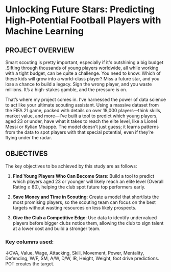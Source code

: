 # Unlocking Future Stars: Predicting High-Potential Football Players with Machine Learning

## PROJECT OVERVIEW

Smart scouting is pretty important, especially if it's outshining a big budget .Sifting through thousands of young players worldwide, all while working with a tight budget, can be quite a challenge. You need to know: Which of these kids will grow into a world-class player? Miss a future star, and you lose a chance to build a legacy. Sign the wrong player, and you waste millions. It’s a high-stakes gamble, and the pressure is on.

That’s where my project comes in. I’ve harnessed the power of data science to act like your ultimate scouting assistant. Using a massive dataset from the FIFA 21 game, packed with details on over 18,000 players—think skills, market value, and more—I’ve built a tool to predict which young players, aged 23 or under, have what it takes to reach the elite level, like a Lionel Messi or Kylian Mbappé. The model doesn’t just guess; it learns patterns from the data to spot players with that special potential, even if they’re flying under the radar. 

##  OBJECTIVES

The key objectives to be achieved by this study are as follows:

1. **Find Young Players Who Can Become Stars**: Build a tool to predict which players aged 23 or younger will likely reach an elite level (Overall Rating ≥ 80), helping the club spot future top performers early.

2. **Save Money and Time in Scouting**: Create a model that shortlists the most promising players, so the scouting team can focus on the best targets without wasting resources on less likely prospects.

3. **Give the Club a Competitive Edge**: Use data to identify undervalued players before bigger clubs notice them, allowing the club to sign talent at a lower cost and build a stronger team.

### Key columns used:

↓OVA, Value, Wage, Attacking, Skill, Movement, Power, Mentality, Defending, W/F, SM, A/W, D/W, IR, Height, Weight, foot drive predictions. POT creates the target.





